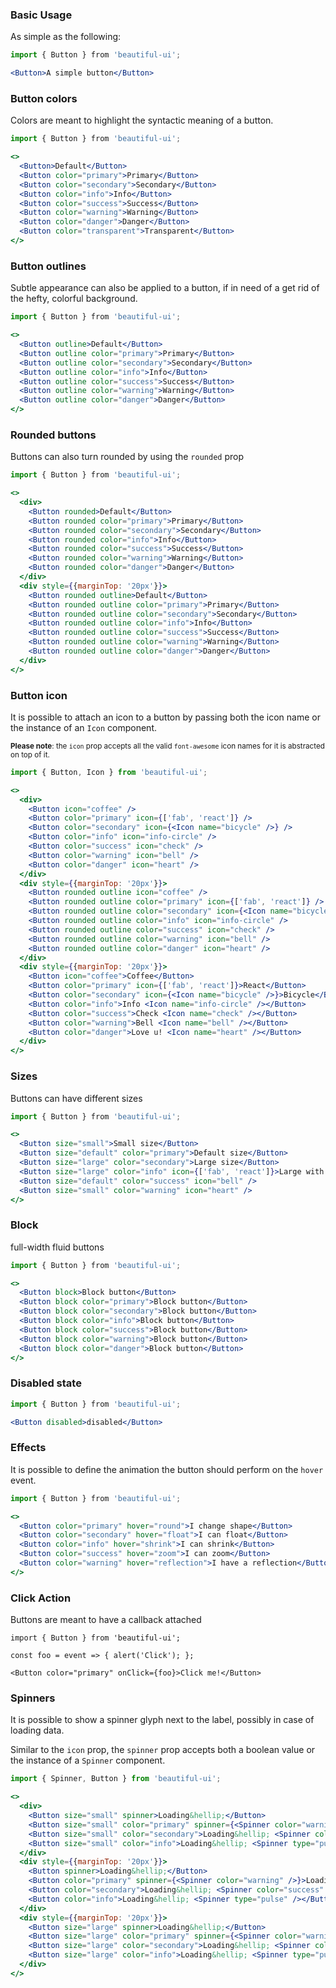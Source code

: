 ### Basic Usage

As simple as the following:

```jsx
import { Button } from 'beautiful-ui';

<Button>A simple button</Button>
```

### Button colors

Colors are meant to highlight the syntactic meaning of a button.

```jsx
import { Button } from 'beautiful-ui';

<>
  <Button>Default</Button>
  <Button color="primary">Primary</Button>
  <Button color="secondary">Secondary</Button>
  <Button color="info">Info</Button>
  <Button color="success">Success</Button>
  <Button color="warning">Warning</Button>
  <Button color="danger">Danger</Button>
  <Button color="transparent">Transparent</Button>
</>
```

### Button outlines

Subtle appearance can also be applied to a button, if in need of a 
get rid of the hefty, colorful background.

```jsx
import { Button } from 'beautiful-ui';

<>
  <Button outline>Default</Button>
  <Button outline color="primary">Primary</Button>
  <Button outline color="secondary">Secondary</Button>
  <Button outline color="info">Info</Button>
  <Button outline color="success">Success</Button>
  <Button outline color="warning">Warning</Button>
  <Button outline color="danger">Danger</Button>
</>
```

### Rounded buttons

Buttons can also turn rounded by using the `rounded` prop

```jsx
import { Button } from 'beautiful-ui';

<>
  <div>
    <Button rounded>Default</Button>
    <Button rounded color="primary">Primary</Button>
    <Button rounded color="secondary">Secondary</Button>
    <Button rounded color="info">Info</Button>
    <Button rounded color="success">Success</Button>
    <Button rounded color="warning">Warning</Button>
    <Button rounded color="danger">Danger</Button>
  </div>
  <div style={{marginTop: '20px'}}>
    <Button rounded outline>Default</Button>
    <Button rounded outline color="primary">Primary</Button>
    <Button rounded outline color="secondary">Secondary</Button>
    <Button rounded outline color="info">Info</Button>
    <Button rounded outline color="success">Success</Button>
    <Button rounded outline color="warning">Warning</Button>
    <Button rounded outline color="danger">Danger</Button>
  </div>
</>
```

### Button icon

It is possible to attach an icon to a button by passing both the icon name
or the instance of an `Icon` component.

<small>**Please note**: the `icon` prop accepts all the valid `font-awesome` icon names for it is abstracted
 on top of it.</small>

```jsx 
import { Button, Icon } from 'beautiful-ui';

<>
  <div>
    <Button icon="coffee" />
    <Button color="primary" icon={['fab', 'react']} />
    <Button color="secondary" icon={<Icon name="bicycle" />} />
    <Button color="info" icon="info-circle" />
    <Button color="success" icon="check" />
    <Button color="warning" icon="bell" />
    <Button color="danger" icon="heart" />
  </div>
  <div style={{marginTop: '20px'}}>
    <Button rounded outline icon="coffee" />
    <Button rounded outline color="primary" icon={['fab', 'react']} />
    <Button rounded outline color="secondary" icon={<Icon name="bicycle" />} />
    <Button rounded outline color="info" icon="info-circle" />
    <Button rounded outline color="success" icon="check" />
    <Button rounded outline color="warning" icon="bell" />
    <Button rounded outline color="danger" icon="heart" />
  </div>
  <div style={{marginTop: '20px'}}>
    <Button icon="coffee">Coffee</Button>
    <Button color="primary" icon={['fab', 'react']}>React</Button>
    <Button color="secondary" icon={<Icon name="bicycle" />}>Bicycle</Button>
    <Button color="info">Info <Icon name="info-circle" /></Button>
    <Button color="success">Check <Icon name="check" /></Button>
    <Button color="warning">Bell <Icon name="bell" /></Button>
    <Button color="danger">Love u! <Icon name="heart" /></Button>
  </div>
</>
```

### Sizes

Buttons can have different sizes

```jsx
import { Button } from 'beautiful-ui';

<>
  <Button size="small">Small size</Button>
  <Button size="default" color="primary">Default size</Button>
  <Button size="large" color="secondary">Large size</Button>
  <Button size="large" color="info" icon={['fab', 'react']}>Large with icon</Button>
  <Button size="default" color="success" icon="bell" />
  <Button size="small" color="warning" icon="heart" />
</>
```

### Block

full-width fluid buttons

```jsx
import { Button } from 'beautiful-ui';

<>
  <Button block>Block button</Button>
  <Button block color="primary">Block button</Button>
  <Button block color="secondary">Block button</Button>
  <Button block color="info">Block button</Button>
  <Button block color="success">Block button</Button>
  <Button block color="warning">Block button</Button>
  <Button block color="danger">Block button</Button>
</>
```

### Disabled state
```jsx
import { Button } from 'beautiful-ui';

<Button disabled>disabled</Button>
```

### Effects

It is possible to define the animation the button should perform on the `hover` event.

```jsx
import { Button } from 'beautiful-ui';

<>
  <Button color="primary" hover="round">I change shape</Button>
  <Button color="secondary" hover="float">I can float</Button>
  <Button color="info" hover="shrink">I can shrink</Button>
  <Button color="success" hover="zoom">I can zoom</Button>
  <Button color="warning" hover="reflection">I have a reflection</Button>
</>
```

### Click Action

Buttons are meant to have a callback attached

```
import { Button } from 'beautiful-ui';

const foo = event => { alert('Click'); };

<Button color="primary" onClick={foo}>Click me!</Button>
```

### Spinners

It is possible to show a spinner glyph next to the label, possibly in case of loading data.<br/>

Similar to the `icon` prop, the `spinner` prop accepts both a boolean value or the instance of a `Spinner`
component. 

```jsx
import { Spinner, Button } from 'beautiful-ui';

<>
  <div>
    <Button size="small" spinner>Loading&hellip;</Button>
    <Button size="small" color="primary" spinner={<Spinner color="warning" />}>Loading&hellip;</Button>
    <Button size="small" color="secondary">Loading&hellip; <Spinner color="success" /></Button>
    <Button size="small" color="info">Loading&hellip; <Spinner type="pulse" /></Button>
  </div>
  <div style={{marginTop: '20px'}}>
    <Button spinner>Loading&hellip;</Button>
    <Button color="primary" spinner={<Spinner color="warning" />}>Loading&hellip;</Button>
    <Button color="secondary">Loading&hellip; <Spinner color="success" /></Button>
    <Button color="info">Loading&hellip; <Spinner type="pulse" /></Button>
  </div>
  <div style={{marginTop: '20px'}}>
    <Button size="large" spinner>Loading&hellip;</Button>
    <Button size="large" color="primary" spinner={<Spinner color="warning" />}>Loading&hellip;</Button>
    <Button size="large" color="secondary">Loading&hellip; <Spinner color="success" /></Button>
    <Button size="large" color="info">Loading&hellip; <Spinner type="pulse" /></Button>
  </div>
</>
```
